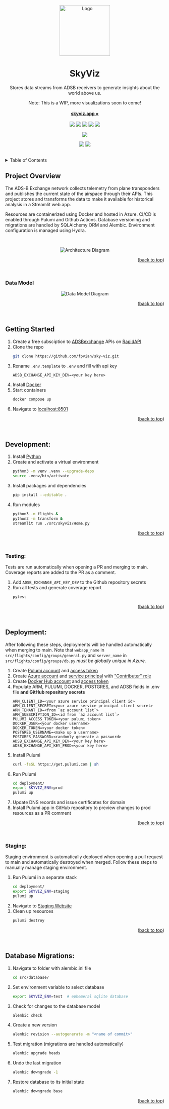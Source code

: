 <a name="readme-top"></a>

<!-- PROJECT LOGO -->
<div align="center">
  <a href="https://www.skyviz.app">
    <img src="src/skyviz/static/logo.png" alt="Logo" width="160" height="160">
  </a>

<h1 align="center">SkyViz</h1>

  <p align="center">
    Stores data streams from ADSB receivers to generate insights about the world above us.
  <p align="center">
    Note: This is a WIP, more visualizations soon to come!
    <br />
    <br />
    <a href="https://www.skyviz.app"><strong>skyviz.app »</strong></a>
    <br />
    <br />
    <a href="https://streamlit.io/"><img src="https://img.shields.io/badge/Streamlit-FF4B4B?style=for-the-badge&logo=Streamlit&logoColor=white" /></a>
    <a href="https://www.postgresql.org/"><img src="https://img.shields.io/badge/PostgreSQL-316192?style=for-the-badge&logo=postgresql&logoColor=white" /></a>
    <a href="https://www.pulumi.com/"><img src="https://img.shields.io/badge/Pulumi-8A3391?style=for-the-badge&logo=pulumi&logoColor=white" /></a>
    <a href="https://www.docker.com/"><img src="https://img.shields.io/badge/Docker-2CA5E0?style=for-the-badge&logo=docker&logoColor=white" /></a>
    <a href="https://azure.microsoft.com/"><img src="https://img.shields.io/badge/microsoft%20azure-0089D6?style=for-the-badge&logo=microsoft-azure&logoColor=white" /></a>
  </p>
</div>

<p align="center">
    <a href="https://htmlpreview.github.io/?https://github.com/FPVian/sky-viz/blob/python-coverage-comment-action-data/htmlcov/index.html"><img src="https://raw.githubusercontent.com/FPVian/sky-viz/python-coverage-comment-action-data/badge.svg" /></a>
</p>

<!-- <br /> -->
<p align="center">
    <a href="https://www.linkedin.com/in/iangresov/"><img src="https://img.shields.io/badge/linkedin-0A66C2.svg?style=[style_name]&logo=linkedin&logoColor=white" /></a>
    <a href="mailto:ian@skyviz.app"><img src="https://img.shields.io/badge/gmail-EA4335.svg?style=[style_name]&logo=gmail&logoColor=white" /></a>
</p>
<br />


<!-- TABLE OF CONTENTS -->
<details>
  <summary>Table of Contents</summary>
  <ol>
    <li>
      <a href="#project-overview">Project Overview</a>
      <ul>
        <li><a href="#data-model">Data Model</a></li>
      </ul>
    </li>
    <li>
      <a href="#getting-started">Getting Started</a>
    </li>
    <li>
      <a href="#development">Development</a>
      <ul>
        <li><a href="#testing">Testing</a></li>
      </ul>
    </li>
    <li>
      <a href="#deployment">Deployment</a>
      <ul>
        <li><a href="#staging">Staging</a></li>
      </ul>
    </li>
    <li><a href="#database-migrations">Database Migrations</a></li>
  </ol>
</details>


<!-- PROJECT OVERVIEW -->
## Project Overview

The ADS-B Exchange network collects telemetry from plane transponders and publishes the current state of the airspace through their APIs. This project stores and transforms the data to make it available for historical analysis in a Streamlit web app.

Resources are containerized using Docker and hosted in Azure. CI/CD is enabled through Pulumi and Github Actions. Database versioning and migrations are handled by SQLAlchemy ORM and Alembic. Environment configuration is managed using Hydra.

$~$

<div align="center">
  <img src="src/skyviz/static/architecture_diagram.png" alt="Architecture Diagram">
</div>

<p align="right">(<a href="#readme-top">back to top</a>)</p>

$~$

### Data Model
<div align="center">
  <img src="src/skyviz/static/db_model_diagram.svg" alt="Data Model Diagram">
</div>

<p align="right">(<a href="#readme-top">back to top</a>)</p>

$~$

<!-- GETTING STARTED -->
## Getting Started
1. Create a free subsciption to [ADSBexchange](https://adsbexchange.com/) APIs on [RapidAPI](https://rapidapi.com)
1. Clone the repo
    ```sh
    git clone https://github.com/fpvian/sky-viz.git
    ```
1. Rename `.env.template` to `.env` and fill with api key
    ```
    ADSB_EXCHANGE_API_KEY_DEV=<your key here>
    ```
1. Install [Docker](https://docs.docker.com/get-docker/)
1. Start containers
    ```sh
    docker compose up
    ```
1. Navigate to [localhost:8501](localhost:8501)

<p align="right">(<a href="#readme-top">back to top</a>)</p>

$~$

<!-- DEVELOPMENT -->
## Development:
1. Install [Python](https://www.python.org/downloads/)
1. Create and activate a virtual environment
    ```sh
    python3 -m venv .venv --upgrade-deps
    source .venv/bin/activate
    ```
1. Install packages and dependencies
    ```sh
    pip install --editable .
    ```
1. Run modules
    ```sh
    python3 -m flights &
    python3 -m transform &
    streamlit run ./src/skyviz/Home.py
    ```

<p align="right">(<a href="#readme-top">back to top</a>)</p>

$~$

<!-- TESTING -->
### Testing: 
Tests are run automatically when opening a PR and merging to main. Coverage reports are added to the PR as a comment.
1. Add `ADSB_EXCHANGE_API_KEY_DEV` to the Github repository secrets
1. Run all tests and generate coverage report
    ```sh
    pytest
    ```

<p align="right">(<a href="#readme-top">back to top</a>)</p>

$~$

<!-- DEPLOYMENT -->
## Deployment:
After following these steps, deployments will be handled automatically when merging to main. Note that `webapp_name` in `src/flights/config/groups/general.py` and `server_name` in `src/flights/config/groups/db.py` *must be globally unique in Azure.*
1. Create [Pulumi account](https://www.pulumi.com/docs/get-started/) and [access token](https://www.pulumi.com/docs/pulumi-cloud/access-management/access-tokens/)
1. Create [Azure account](https://azure.microsoft.com/en-us/free/) and [service principal](https://www.pulumi.com/registry/packages/azure-native/installation-configuration/) with ["Contributer" role](https://registry.terraform.io/providers/hashicorp/azurerm/latest/docs/guides/service_principal_client_secret)
1. Create [Docker Hub account](https://hub.docker.com/) and [access token](https://docs.docker.com/docker-hub/access-tokens/)
1. Populate ARM, PULUMI, DOCKER, POSTGRES, and ADSB fields in .env file **and GitHub repository secrets**
    ```
    ARM_CLIENT_ID=<your azure service principal client id>
    ARM_CLIENT_SECRET=<your azure service principal client secret>
    ARM_TENANT_ID=<from `az account list`>
    ARM_SUBSCRIPTION_ID=<id from `az account list`>
    PULUMI_ACCESS_TOKEN=<your pulumi token>
    DOCKER_USER=<your docker username>
    DOCKER_TOKEN=<your docker token>
    POSTGRES_USERNAME=<make up a username>
    POSTGRES_PASSWORD=<randomly generate a password>
    ADSB_EXCHANGE_API_KEY_DEV=<your key here>
    ADSB_EXCHANGE_API_KEY_PROD=<your key here>
    ```
1. Install Pulumi
    ```sh
    curl -fsSL https://get.pulumi.com | sh
    ```
1. Run Pulumi
    ```sh
    cd deployment/
    export SKYVIZ_ENV=prod
    pulumi up
    ```
1. Update DNS records and issue certificates for domain
1. Install Pulumi app in GitHub repository to preview changes to prod resources as a PR comment

<p align="right">(<a href="#readme-top">back to top</a>)</p>

$~$

<!-- STAGING -->
### Staging:
Staging environment is automatically deployed when opening a pull request to main and automatically destroyed when merged. Follow these steps to manually manage staging environment.
1. Run Pulumi in a separate stack
    ```sh
    cd deployment/
    export SKYVIZ_ENV=staging
    pulumi up
    ```
1. Navigate to [Staging Website](https://skyviz-staging.azurewebsites.net)
1. Clean up resources
    ```sh
    pulumi destroy
    ```

<p align="right">(<a href="#readme-top">back to top</a>)</p>

$~$

<!-- DATABASE MIGRATIONS -->
## Database Migrations:

1. Navigate to folder with alembic.ini file
    ```sh
    cd src/database/
    ```
1. Set environment variable to select database
    ```sh
    export SKYVIZ_ENV=test  # ephemeral sqlite database
    ```
1. Check for changes to the database model
    ```sh
    alembic check
    ```
1. Create a new version
    ```sh
    alembic revision --autogenerate -m "<name of commit>"
    ```
1. Test migration (migrations are handled automatically)
    ```sh
    alembic upgrade heads
    ```
1. Undo the last migration
    ```sh
    alembic downgrade -1
    ```
1. Restore database to its initial state
    ```sh
    alembic downgrade base
    ```

<p align="right">(<a href="#readme-top">back to top</a>)</p>